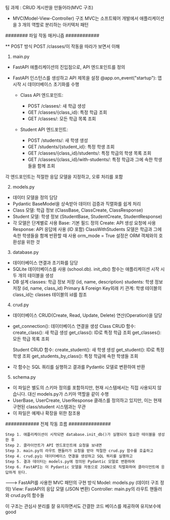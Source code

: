팀 과제 : CRUD 게시판을 만들어라(MVC 구조)

- MVC(Model-View-Controller) 구조
    MVC는 소프트웨어 개발에서 애플리케이션을 3 개의 역할로 분리하는 아키텍처 패턴


########  파일 작동 매커니즘  ############

** POST 방식 POST /classes/이 작동을 따라가 보면서 이해

1. main.py
- FastAPI 애플리케이션의 진입점으로, API 엔드포인트를 정의
- FastAPI 인스턴스를 생성하고 API 제목을 설정
    @app.on_event("startup"): 앱 시작 시 데이터베이스 초기화를 수행

   - Class API 엔드포인트:
        - POST /classes/: 새 학급 생성
        - GET /classes/{class_id}: 특정 학급 조회
        - GET /classes/: 모든 학급 목록 조회

   - Student API 엔드포인트:
        - POST /students/: 새 학생 생성
        - GET /students/{student_id}: 특정 학생 조회
        - GET /classes/{class_id}/students/: 특정 학급의 학생 목록 조회
        - GET /classes/{class_id}/with-students/: 특정 학급과 그에 속한 학생들을 함께 조회

각 엔드포인트는 적절한 응답 모델을 지정하고, 오류 처리를 포함

2. models.py
- 데이터 모델을 정의 담당
- Pydantic BaseModel을 상속받아 데이터 검증과 직렬화를 쉽게 처리
- Class 모델: 학급 정보 (ClassBase, ClassCreate, ClassResponse)
- Student 모델: 학생 정보 (StudentBase, StudentCreate, StudentResponse)
- 각 모델은 단계별로 사용
    Base: 기본 필드 정의
    Create: API 생성 요청에 사용
    Response: API 응답에 사용 (ID 포함)
    ClassWithStudents 모델은 학급과 그에 속한 학생들을 함께 반환할 때 사용
    orm_mode = True 설정은 ORM 객체와의 호환성을 위한 것

3. database.py
- 데이터베이스 연결과 초기화를 담당
- SQLite 데이터베이스를 사용 (school.db).
    init_db() 함수는 애플리케이션 시작 시 두 개의 테이블을 생성
- DB 설계
    classes: 학급 정보 저장 (id, name, description)
    students: 학생 정보 저장 (id, name, class_id)
        Primary & Foreign Key외래 키 관계: 학생 테이블의 class_id는 classes 테이블의 id를 참조

4. crud.py
- 데이터베이스 CRUD(Create, Read, Update, Delete) 연산(Operation)을 담당
- get_connection(): 데이터베이스 연결을 생성
    Class CRUD 함수:
        create_class(): 새 학급 생성
        get_class(): ID로 특정 학급 조회
        get_classes(): 모든 학급 목록 조회

    Student CRUD 함수:
        create_student(): 새 학생 생성
        get_student(): ID로 특정 학생 조회
        get_students_by_class(): 특정 학급에 속한 학생들 조회
- 각 함수는 SQL 쿼리를 실행하고 결과를 Pydantic 모델로 변환하여 반환

5. schema.py
- 이 파일은 별도의 스키마 정의를 포함하지만, 현재 시스템에서는 직접 사용되지 않습니다. 대신 models.py가 스키마 역할을 같이 수행
- UserBase, UserCreate, UserResponse 클래스를 정의하고 있지만, 이는 현재 구현된 class/student 시스템과는 무관
- 이 파일은 예제나 확장을 위한 참조용


############  전체 작동 흐름  ############### 

    Step 1. 애플리케이션이 시작되면 database.init_db()가 실행되어 필요한 테이블을 생성한 후
    Step 2. 클라이언트가 API 엔드포인트에 요청을 보내면
    Step 3. main.py의 라우트 핸들러가 요청을 받아 적절한 crud.py 함수를 호출하고
    Step 4. crud.py는 데이터베이스 연결을 생성하고 SQL 쿼리를 실행하고
    Step 5. 결과 데이터는 models.py에 정의된 Pydantic 모델로 변환하여
    Step 6. FastAPI는 이 Pydantic 모델을 자동으로 JSON으로 직렬화하여 클라이언트에 응답하게 된다.

---> FastAPI를 사용한 MVC 패턴의 구현 방식
        Model: models.py (데이터 구조 정의)
        View: FastAPI의 응답 모델 (JSON 변환)
        Controller: main.py의 라우트 핸들러와 crud.py의 함수들

이 구조는 관심사 분리를 잘 유지하면서도 간결한 코드 베이스를 제공하여 유지보수에 good
